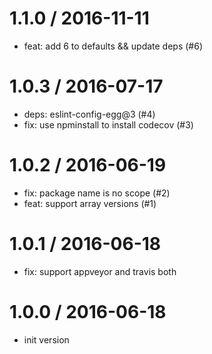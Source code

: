 
1.1.0 / 2016-11-11
==================

  * feat: add 6 to defaults && update deps (#6)

1.0.3 / 2016-07-17
==================

  * deps: eslint-config-egg@3 (#4)
  * fix: use npminstall to install codecov (#3)

1.0.2 / 2016-06-19
==================

  * fix: package name is no scope (#2)
  * feat: support array versions (#1)

1.0.1 / 2016-06-18
==================

  * fix: support appveyor and travis both

1.0.0 / 2016-06-18
==================

  * init version

